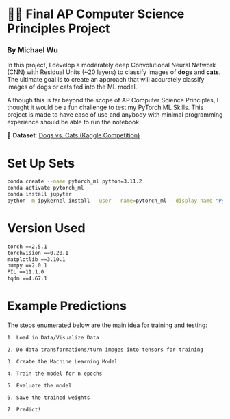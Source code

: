 # 🐶🐱 Final AP Computer Science Principles Project  
### **By Michael Wu**

In this project, I develop a moderately deep Convolutional Neural Network (CNN) with Residual Units (~20 layers) to classify images of **dogs** and **cats**. The ultimate goal is to create an approach that will accurately classify images of dogs or cats fed into the ML model.

Although this is far beyond the scope of AP Computer Science Principles, I thought it would be a fun challenge to test my PyTorch ML Skills. This project is made to have ease of use and anybody with minimal programming experience should be able to run the notebook.

📂 **Dataset**: [Dogs vs. Cats (Kaggle Competition)](https://www.kaggle.com/competitions/dogs-vs-cats/overview)

# Set Up Sets
```bash
conda create --name pytorch_ml python=3.11.2
conda activate pytorch_ml
conda install jupyter
python -m ipykernel install --user --name=pytorch_ml --display-name "PyTorch ML"
```

# Version Used
```bash
torch ==2.5.1
torchvision ==0.20.1
matplotlib ==3.10.1
numpy ==2.0.1
PIL ==11.1.0
tqdm ==4.67.1
```

# Example Predictions 




The steps enumerated below are the main idea for training and testing:

`1. Load in Data/Visualize Data`

`2. Do data transformations/turn images into tensors for training`

`3. Create the Machine Learning Model `

`4. Train the model for n epochs`

`5. Evaluate the model`

`6. Save the trained weights`

`7. Predict! `
